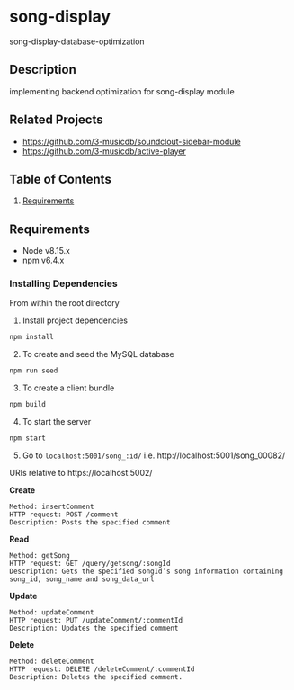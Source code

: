 # song-display
song-display-database-optimization

## Description
implementing backend optimization for song-display module

## Related Projects
  - https://github.com/3-musicdb/soundclout-sidebar-module
  - https://github.com/3-musicdb/active-player

## Table of Contents
1. [Requirements](#requirements)

## Requirements
- Node v8.15.x
- npm v6.4.x

### Installing Dependencies
From within the root directory


1. Install project dependencies
```javascript
npm install
```

2. To create and seed the MySQL database
```javascript
npm run seed
```

3. To create a client bundle
```javascript
npm build
```

4. To start the server
```javascript
npm start
```

5. Go to `localhost:5001/song_:id/` i.e. http://localhost:5001/song_00082/


URIs relative to https://localhost:5002/


**Create**
```
Method: insertComment
HTTP request: POST /comment
Description: Posts the specified comment
```

**Read**
```
Method: getSong
HTTP request: GET /query/getsong/:songId
Description: Gets the specified songId’s song information containing song_id, song_name and song_data_url
```

**Update**
```
Method: updateComment
HTTP request: PUT /updateComment/:commentId
Description: Updates the specified comment
```

**Delete**
```
Method: deleteComment
HTTP request: DELETE /deleteComment/:commentId
Description: Deletes the specified comment.
```
















